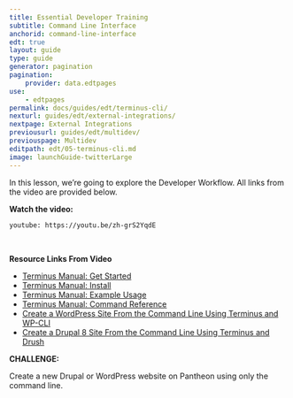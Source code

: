 ```yaml
---
title: Essential Developer Training
subtitle: Command Line Interface
anchorid: command-line-interface
edt: true
layout: guide
type: guide
generator: pagination
pagination:
    provider: data.edtpages
use:
    - edtpages
permalink: docs/guides/edt/terminus-cli/
nexturl: guides/edt/external-integrations/
nextpage: External Integrations
previousurl: guides/edt/multidev/
previouspage: Multidev
editpath: edt/05-terminus-cli.md
image: launchGuide-twitterLarge
---
```


In this lesson, we’re going to explore the Developer Workflow.
All links from the video are provided below.

**Watch the video:**

`youtube: https://youtu.be/zh-grS2YqdE`

<br />

**Resource Links From Video**

 - [Terminus Manual: Get Started](/docs/terminus/)
 - [Terminus Manual: Install](/docs/terminus/install/)
 - [Terminus Manual: Example Usage](/docs/terminus/examples/)
 - [Terminus Manual: Command Reference](/docs/terminus/commands/)
 - [Create a WordPress Site From the Command Line Using Terminus and WP-CLI](/docs/guides/wordpress-commandline/)
 - [Create a Drupal 8 Site From the Command Line Using Terminus and Drush](/docs/guides/drupal8-commandline/)

**CHALLENGE:**

Create a new Drupal or WordPress website on Pantheon using only the command line.

